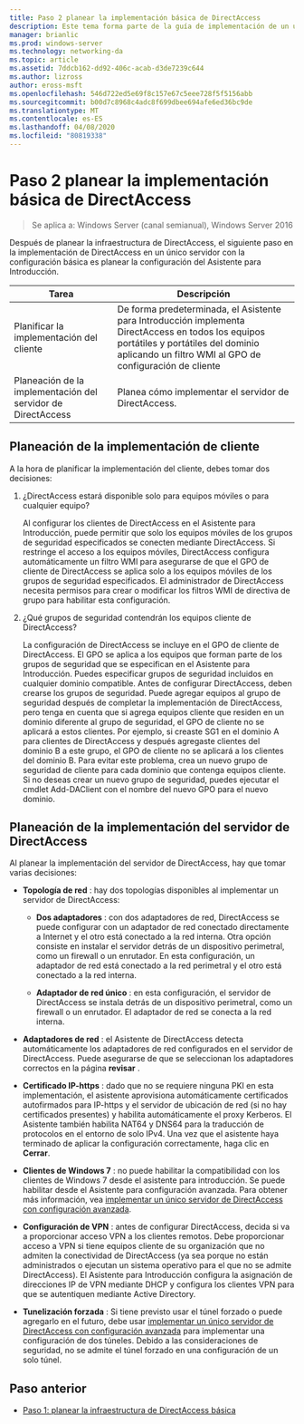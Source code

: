 ```yaml
---
title: Paso 2 planear la implementación básica de DirectAccess
description: Este tema forma parte de la guía de implementación de un único servidor de DirectAccess con el Asistente para Introducción para Windows Server 2016
manager: brianlic
ms.prod: windows-server
ms.technology: networking-da
ms.topic: article
ms.assetid: 7ddcb162-dd92-406c-acab-d3de7239c644
ms.author: lizross
author: eross-msft
ms.openlocfilehash: 546d722ed5e69f8c157e67c5eee728f5f5156abb
ms.sourcegitcommit: b00d7c8968c4adc8f699dbee694afe6ed36bc9de
ms.translationtype: MT
ms.contentlocale: es-ES
ms.lasthandoff: 04/08/2020
ms.locfileid: "80819338"
---
```

# <a name="step-2-plan-the-basic-directaccess-deployment"></a>Paso 2 planear la implementación básica de DirectAccess

>Se aplica a: Windows Server (canal semianual), Windows Server 2016

Después de planear la infraestructura de DirectAccess, el siguiente paso en la implementación de DirectAccess en un único servidor con la configuración básica es planear la configuración del Asistente para Introducción.  
  
|Tarea|Descripción|  
|----|--------|  
|Planificar la implementación del cliente|De forma predeterminada, el Asistente para Introducción implementa DirectAccess en todos los equipos portátiles y portátiles del dominio aplicando un filtro WMI al GPO de configuración de cliente|  
|Planeación de la implementación del servidor de DirectAccess|Planea cómo implementar el servidor de DirectAccess.|  
  
## <a name="planning-for-client-deployment"></a><a name="bkmk_2_1_client"></a>Planeación de la implementación de cliente  
A la hora de planificar la implementación del cliente, debes tomar dos decisiones:  
  
1.  ¿DirectAccess estará disponible solo para equipos móviles o para cualquier equipo?  
  
    Al configurar los clientes de DirectAccess en el Asistente para Introducción, puede permitir que solo los equipos móviles de los grupos de seguridad especificados se conecten mediante DirectAccess. Si restringe el acceso a los equipos móviles, DirectAccess configura automáticamente un filtro WMI para asegurarse de que el GPO de cliente de DirectAccess se aplica solo a los equipos móviles de los grupos de seguridad especificados. El administrador de DirectAccess necesita permisos para crear o modificar los filtros WMI de directiva de grupo para habilitar esta configuración.  
  
2.  ¿Qué grupos de seguridad contendrán los equipos cliente de DirectAccess?  
  
    La configuración de DirectAccess se incluye en el GPO de cliente de DirectAccess. El GPO se aplica a los equipos que forman parte de los grupos de seguridad que se especifican en el Asistente para Introducción. Puedes especificar grupos de seguridad incluidos en cualquier dominio compatible. Antes de configurar DirectAccess, deben crearse los grupos de seguridad. Puede agregar equipos al grupo de seguridad después de completar la implementación de DirectAccess, pero tenga en cuenta que si agrega equipos cliente que residen en un dominio diferente al grupo de seguridad, el GPO de cliente no se aplicará a estos clientes. Por ejemplo, si creaste SG1 en el dominio A para clientes de DirectAccess y después agregaste clientes del dominio B a este grupo, el GPO de cliente no se aplicará a los clientes del dominio B. Para evitar este problema, crea un nuevo grupo de seguridad de cliente para cada dominio que contenga equipos cliente. Si no deseas crear un nuevo grupo de seguridad, puedes ejecutar el cmdlet Add-DAClient con el nombre del nuevo GPO para el nuevo dominio.  
  
## <a name="planning-for-directaccess-server-deployment"></a><a name="bkmk_2_2_server"></a>Planeación de la implementación del servidor de DirectAccess  
Al planear la implementación del servidor de DirectAccess, hay que tomar varias decisiones:  
  
-   **Topología de red** : hay dos topologías disponibles al implementar un servidor de DirectAccess:  
  
    -   **Dos adaptadores** : con dos adaptadores de red, DirectAccess se puede configurar con un adaptador de red conectado directamente a Internet y el otro está conectado a la red interna. Otra opción consiste en instalar el servidor detrás de un dispositivo perimetral, como un firewall o un enrutador. En esta configuración, un adaptador de red está conectado a la red perimetral y el otro está conectado a la red interna.  
  
    -   **Adaptador de red único** : en esta configuración, el servidor de DirectAccess se instala detrás de un dispositivo perimetral, como un firewall o un enrutador. El adaptador de red se conecta a la red interna.  
  
-   **Adaptadores de red** : el Asistente de DirectAccess detecta automáticamente los adaptadores de red configurados en el servidor de DirectAccess. Puede asegurarse de que se seleccionan los adaptadores correctos en la página **revisar** .  
  
-   **Certificado IP-https** : dado que no se requiere ninguna PKI en esta implementación, el asistente aprovisiona automáticamente certificados autofirmados para IP-https y el servidor de ubicación de red (si no hay certificados presentes) y habilita automáticamente el proxy Kerberos. El Asistente también habilita NAT64 y DNS64 para la traducción de protocolos en el entorno de solo IPv4. Una vez que el asistente haya terminado de aplicar la configuración correctamente, haga clic en **Cerrar**.  
  
-   **Clientes de Windows 7** : no puede habilitar la compatibilidad con los clientes de Windows 7 desde el asistente para introducción. Se puede habilitar desde el Asistente para configuración avanzada. Para obtener más información, vea [implementar un único servidor de DirectAccess con configuración avanzada](../single-server-advanced/Deploy-a-Single-DirectAccess-Server-with-Advanced-Settings.md).  
  
-   **Configuración de VPN** : antes de configurar DirectAccess, decida si va a proporcionar acceso VPN a los clientes remotos. Debe proporcionar acceso a VPN si tiene equipos cliente de su organización que no admiten la conectividad de DirectAccess (ya sea porque no están administrados o ejecutan un sistema operativo para el que no se admite DirectAccess). El Asistente para Introducción configura la asignación de direcciones IP de VPN mediante DHCP y configura los clientes VPN para que se autentiquen mediante Active Directory.  
  
-   **Tunelización forzada** : Si tiene previsto usar el túnel forzado o puede agregarlo en el futuro, debe usar [implementar un único servidor de DirectAccess con configuración avanzada](../single-server-advanced/Deploy-a-Single-DirectAccess-Server-with-Advanced-Settings.md) para implementar una configuración de dos túneles. Debido a las consideraciones de seguridad, no se admite el túnel forzado en una configuración de un solo túnel.  
  
## <a name="previous-step"></a><a name="BKMK_Links"></a>Paso anterior  
  
-   [Paso 1: planear la infraestructura de DirectAccess básica](da-basic-plan-s1-infrastructure.md)  
  


